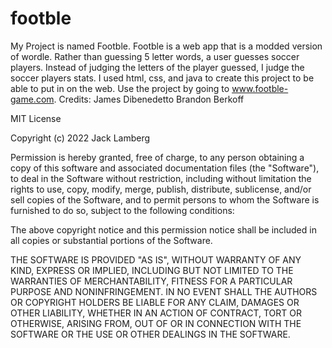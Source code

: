 # footble
My Project is named Footble.
Footble is a web app that is a modded version of wordle.
Rather than guessing 5 letter words, a user guesses soccer players.
Instead of judging the letters of the player guessed, I judge the soccer players stats.
I used html, css, and java to create this project to be able to put in on the web.
Use the project by going to www.footble-game.com.
Credits:
James Dibenedetto
Brandon Berkoff

MIT License

Copyright (c) 2022 Jack Lamberg

Permission is hereby granted, free of charge, to any person obtaining a copy
of this software and associated documentation files (the "Software"), to deal
in the Software without restriction, including without limitation the rights
to use, copy, modify, merge, publish, distribute, sublicense, and/or sell
copies of the Software, and to permit persons to whom the Software is
furnished to do so, subject to the following conditions:

The above copyright notice and this permission notice shall be included in all
copies or substantial portions of the Software.

THE SOFTWARE IS PROVIDED "AS IS", WITHOUT WARRANTY OF ANY KIND, EXPRESS OR
IMPLIED, INCLUDING BUT NOT LIMITED TO THE WARRANTIES OF MERCHANTABILITY,
FITNESS FOR A PARTICULAR PURPOSE AND NONINFRINGEMENT. IN NO EVENT SHALL THE
AUTHORS OR COPYRIGHT HOLDERS BE LIABLE FOR ANY CLAIM, DAMAGES OR OTHER
LIABILITY, WHETHER IN AN ACTION OF CONTRACT, TORT OR OTHERWISE, ARISING FROM,
OUT OF OR IN CONNECTION WITH THE SOFTWARE OR THE USE OR OTHER DEALINGS IN THE
SOFTWARE.
